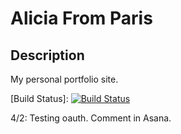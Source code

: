 # Alicia From Paris


## Description

My personal portfolio site.

[Build Status]: [![Build Status](https://travis-ci.org/aliciafrench/Portfolio.png?branch=master)](https://travis-ci.org/aliciafrench/Portfolio)

4/2: Testing oauth. Comment in Asana.

